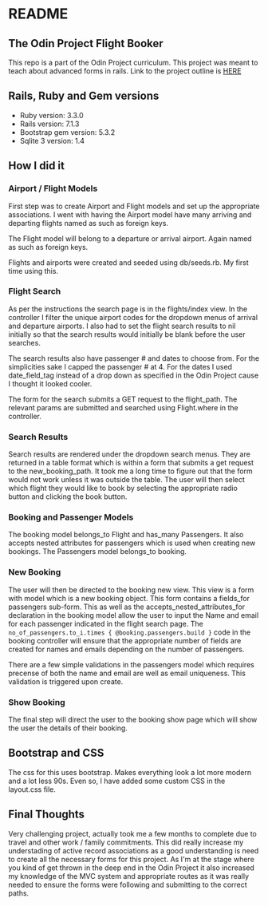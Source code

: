 # README

## The Odin Project Flight Booker

This repo is a part of the Odin Project curriculum. This project was meant to teach about advanced forms in rails. Link to the project outline is [HERE](https://www.theodinproject.com/lessons/ruby-on-rails-flight-booker)

## Rails, Ruby and Gem versions

* Ruby version: 3.3.0
* Rails version: 7.1.3
* Bootstrap gem version: 5.3.2
* Sqlite 3 version: 1.4

## How I did it

### Airport / Flight Models

First step was to create Airport and Flight models and set up the appropriate associations. I went with having the Airport model have many arriving and departing flights named as such as foreign keys.

The Flight model will belong to a departure or arrival airport. Again named as such as foreign keys. 

Flights and airports were created and seeded using db/seeds.rb. My first time using this. 

### Flight Search

As per the instructions the search page is in the flights/index view. In the controller I filter the unique airport codes for the dropdown menus of arrival and departure airports. I also had to set the flight search results to nil initially so that the search results would initially be blank before the user searches. 

The search results also have passenger # and dates to choose from. For the simplicities sake I capped the passenger # at 4. For the dates I used date_field_tag instead of a drop down as specified in the Odin Project cause I thought it looked cooler. 

The form for the search submits a GET request to the flight_path. The relevant params are submitted and searched using Flight.where in the controller. 

### Search Results

Search results are rendered under the dropdown search menus. They are returned in a table format which is within a form that submits a get request to the new_booking_path. It took me a long time to figure out that the form would not work unless it was outside the table. The user will then select which flight they would like to book by selecting the appropriate radio button and clicking the book button.

### Booking and Passenger Models

The booking model belongs_to Flight and has_many Passengers. It also accepts nested attributes for passengers which is used when creating new bookings. The Passengers model belongs_to booking. 

### New Booking

The user will then be directed to the booking new view. This view is a form with model which is a new booking object. This form contains a fields_for passengers sub-form. This as well as the accepts_nested_attributes_for declaration in the booking model allow the user to input the Name and email for each passenger indicated in the flight search page. The ```no_of_passengers.to_i.times { @booking.passengers.build }``` code in the booking controller will ensure that the appropriate number of fields are created for names and emails depending on the number of passengers. 

There are a few simple validations in the passengers model which requires precense of both the name and email are well as email uniqueness. This validation is triggered upon create. 

### Show Booking

The final step will direct the user to the booking show page which will show the user the details of their booking. 

## Bootstrap and CSS

The css for this uses bootstrap. Makes everything look a lot more modern and a lot less 90s. Even so, I have added some custom CSS in the layout.css file. 

## Final Thoughts

Very challenging project, actually took me a few months to complete due to travel and other work / family commitments. This did really increase my understading of active record associations as a good understanding is need to create all the necessary forms for this project. As I'm at the stage where you kind of get thrown in the deep end in the Odin Project it also increased my knowledge of the MVC system and appropriate routes as it was really needed to ensure the forms were following and submitting to the correct paths. 
